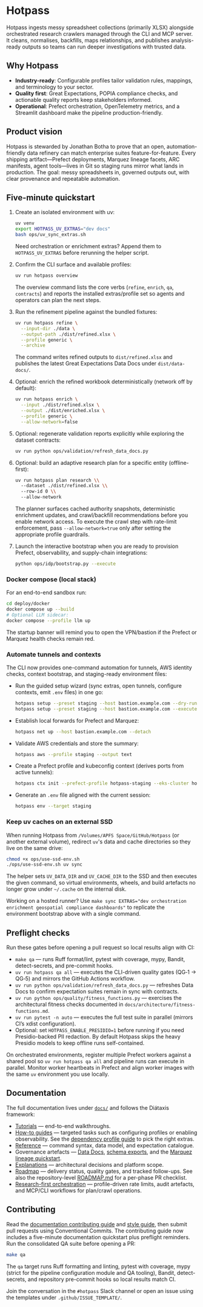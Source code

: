 # Hotpass

Hotpass ingests messy spreadsheet collections (primarily XLSX) alongside orchestrated research crawlers managed through the CLI and MCP server. It cleans, normalises, backfills, maps relationships, and publishes analysis-ready outputs so teams can run deeper investigations with trusted data.

## Why Hotpass

- **Industry-ready**: Configurable profiles tailor validation rules, mappings, and terminology to your sector.
- **Quality first**: Great Expectations, POPIA compliance checks, and actionable quality reports keep stakeholders informed.
- **Operational**: Prefect orchestration, OpenTelemetry metrics, and a Streamlit dashboard make the pipeline production-friendly.

## Product vision

Hotpass is stewarded by Jonathan Botha to prove that an open, automation-friendly data refinery can match enterprise suites feature-for-feature. Every shipping artifact—Prefect deployments, Marquez lineage facets, ARC manifests, agent tools—lives in Git so staging runs mirror what lands in production. The goal: messy spreadsheets in, governed outputs out, with clear provenance and repeatable automation.

## Five-minute quickstart

1. Create an isolated environment with uv:

   ```bash
   uv venv
   export HOTPASS_UV_EXTRAS="dev docs"
   bash ops/uv_sync_extras.sh
   ```

   Need orchestration or enrichment extras? Append them to
   `HOTPASS_UV_EXTRAS` before rerunning the helper script.

2. Confirm the CLI surface and available profiles:

   ```bash
   uv run hotpass overview
   ```

   The overview command lists the core verbs (`refine`, `enrich`, `qa`, `contracts`) and reports the
   installed extras/profile set so agents and operators can plan the next steps.

3. Run the refinement pipeline against the bundled fixtures:

   ```bash
   uv run hotpass refine \
     --input-dir ./data \
     --output-path ./dist/refined.xlsx \
     --profile generic \
     --archive
   ```

   The command writes refined outputs to `dist/refined.xlsx` and publishes the
   latest Great Expectations Data Docs under `dist/data-docs/`.

4. Optional: enrich the refined workbook deterministically (network off by default):

   ```bash
   uv run hotpass enrich \
     --input ./dist/refined.xlsx \
     --output ./dist/enriched.xlsx \
     --profile generic \
     --allow-network=false
   ```

5. Optional: regenerate validation reports explicitly while exploring the
   dataset contracts:

   ```bash
   uv run python ops/validation/refresh_data_docs.py
   ```

6. Optional: build an adaptive research plan for a specific entity (offline-first):

   ```bash
   uv run hotpass plan research \\
     --dataset ./dist/refined.xlsx \\
     --row-id 0 \\
     --allow-network
   ```

   The planner surfaces cached authority snapshots, deterministic enrichment updates, and
   crawl/backfill recommendations before you enable network access. To execute the
   crawl step with rate-limit enforcement, pass `--allow-network=true` only after
   setting the appropriate profile guardrails.

7. Launch the interactive bootstrap when you are ready to provision Prefect,
   observability, and supply-chain integrations:

   ```bash
   python ops/idp/bootstrap.py --execute
   ```

### Docker compose (local stack)

For an end-to-end sandbox run:

```bash
cd deploy/docker
docker compose up --build
# Optional LLM sidecar:
docker compose --profile llm up
```

The startup banner will remind you to open the VPN/bastion if the Prefect or Marquez health checks remain red.

### Automate tunnels and contexts

The CLI now provides one-command automation for tunnels, AWS identity checks, context bootstrap, and staging-ready environment files:

- Run the guided setup wizard (sync extras, open tunnels, configure contexts, emit `.env` files) in one go:

  ```bash
  hotpass setup --preset staging --host bastion.example.com --dry-run   # review plan
  hotpass setup --preset staging --host bastion.example.com --execute   # run plan
  ```

- Establish local forwards for Prefect and Marquez:

  ```bash
  hotpass net up --host bastion.example.com --detach
  ```

- Validate AWS credentials and store the summary:

  ```bash
  hotpass aws --profile staging --output text
  ```

- Create a Prefect profile and kubeconfig context (derives ports from active tunnels):

  ```bash
  hotpass ctx init --prefect-profile hotpass-staging --eks-cluster hotpass-staging
  ```

- Generate an `.env` file aligned with the current session:

  ```bash
  hotpass env --target staging
  ```

### Keep uv caches on an external SSD

When running Hotpass from `/Volumes/APFS Space/GitHub/Hotpass` (or another external
volume), redirect `uv`'s data and cache directories so they live on the same drive:

```bash
chmod +x ops/use-ssd-env.sh
./ops/use-ssd-env.sh uv sync
```

The helper sets `UV_DATA_DIR` and `UV_CACHE_DIR` to the SSD and then executes the
given command, so virtual environments, wheels, and build artefacts no longer grow
under `~/.cache` on the internal disk.

Working on a hosted runner? Use `make sync EXTRAS="dev orchestration enrichment geospatial compliance dashboards"`
to replicate the environment bootstrap above with a single command.

## Preflight checks

Run these gates before opening a pull request so local results align with CI:

- `make qa` — runs Ruff format/lint, pytest with coverage, mypy, Bandit,
  detect-secrets, and pre-commit hooks.
- `uv run hotpass qa all` — executes the CLI-driven quality gates (QG‑1 → QG‑5)
  and mirrors the GitHub Actions workflow.
- `uv run python ops/validation/refresh_data_docs.py` — refreshes Data Docs
  to confirm expectation suites remain in sync with contracts.
- `uv run python ops/quality/fitness_functions.py` — exercises the
  architectural fitness checks documented in `docs/architecture/fitness-functions.md`.
- `uv run pytest -n auto` — executes the full test suite in parallel (mirrors CI’s xdist configuration).
- Optional: set `HOTPASS_ENABLE_PRESIDIO=1` before running if you need Presidio-backed
  PII redaction. By default Hotpass skips the heavy Presidio models to keep offline
  runs self-contained.

On orchestrated environments, register multiple Prefect workers against a shared pool so
`uv run hotpass qa all` and pipeline runs can execute in parallel. Monitor worker heartbeats
in Prefect and align worker images with the same `uv` environment you use locally.

## Documentation

The full documentation lives under [`docs/`](docs/index.md) and follows the Diátaxis framework:

- [Tutorials](docs/tutorials/quickstart.md) — end-to-end walkthroughs.
- [How-to guides](docs/how-to-guides/configure-pipeline.md) — targeted tasks such as configuring profiles or enabling observability. See the [dependency profile guide](docs/how-to-guides/dependency-profiles.md) to pick the right extras.
- [Reference](docs/reference/cli.md) — command syntax, data model, and expectation catalogue.
- Governance artefacts — [Data Docs](docs/reference/data-docs.md),
  [schema exports](docs/reference/schema-exports.md), and the
  [Marquez lineage quickstart](docs/observability/marquez.md).
- [Explanations](docs/explanations/architecture.md) — architectural decisions and platform scope.
- [Roadmap](docs/roadmap.md) — delivery status, quality gates, and tracked follow-ups. See also the
  repository-level [ROADMAP.md](ROADMAP.md) for a per-phase PR checklist.
- [Research-first orchestration](docs/reference/profiles.md#provider-guardrails) — profile-driven rate limits, audit artefacts, and MCP/CLI workflows for plan/crawl operations.

## Contributing

Read the [documentation contributing guide](docs/CONTRIBUTING.md) and [style guide](docs/style.md), then submit pull requests using Conventional Commits. The contributing guide now includes a five-minute documentation quickstart plus preflight reminders. Run the consolidated QA suite before opening a PR:

```bash
make qa
```

The `qa` target runs Ruff formatting and linting, pytest with coverage, mypy (strict for the pipeline configuration module and QA tooling), Bandit, detect-secrets, and repository pre-commit hooks so local results match CI.

Join the conversation in the `#hotpass` Slack channel or open an issue using the templates under `.github/ISSUE_TEMPLATE/`.
